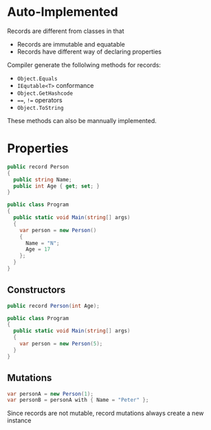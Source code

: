# Auto-Implemented

Records are different from classes in that

- Records are immutable and equatable
- Records have different way of declaring properties

Compiler generate the follolwing methods for records:

- `Object.Equals`
- `IEqutable<T>` conformance
- `Object.GetHashcode`
- `==`, `!=` operators
- `Object.ToString`

These methods can also be mannually implemented.

# Properties

```cs
public record Person
{
  public string Name;
  public int Age { get; set; }
}

public class Program
{
  public static void Main(string[] args)
  {
    var person = new Person()
    {
      Name = "N";
      Age = 17
    };
  }
}
```

## Constructors

```cs
public record Person(int Age);

public class Program
{
  public static void Main(string[] args)
  {
    var person = new Person(5);
  }
}
```

## Mutations

```cs
var personA = new Person(1);
var personB = personA with { Name = "Peter" };
```

Since records are not mutable, record mutations always create a new instance
